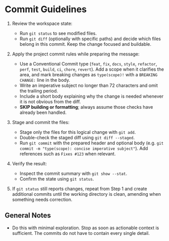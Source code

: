 # Commit Guidelines

1. Review the workspace state:
   - Run `git status` to see modified files.
   - Run `git diff` (optionally with specific paths) and decide which files belong in this commit. Keep the change focused and buildable.

2. Apply the project commit rules while preparing the message:
   - Use a Conventional Commit type (`feat`, `fix`, `docs`, `style`, `refactor`, `perf`, `test`, `build`, `ci`, `chore`, `revert`). Add a scope when it clarifies the area, and mark breaking changes as `type(scope)!` with a `BREAKING CHANGE:` line in the body.
   - Write an imperative subject no longer than 72 characters and omit the trailing period.
   - Include a short body explaining why the change is needed whenever it is not obvious from the diff.
   - **SKIP building or formatting**; always assume those checks have already been handled.

3. Stage and commit the files:
   - Stage only the files for this logical change with `git add`.
   - Double-check the staged diff using `git diff --staged`.
   - Run `git commit` with the prepared header and optional body (e.g. `git commit -m "type(scope): concise imperative subject"`). Add references such as `Fixes #123` when relevant.

4. Verify the result:
   - Inspect the commit summary with `git show --stat`.
   - Confirm the state using `git status`.

5. If `git status` still reports changes, repeat from Step 1 and create additional commits until the working directory is clean, amending when something needs correction.

## General Notes
- Do this with minimal exploration. Stop as soon as actionable context is sufficient. The commits do not have to contain every single detail.
